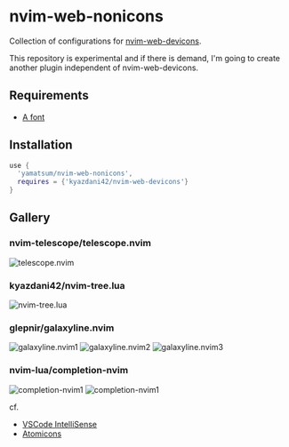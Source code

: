 # nvim-web-nonicons

Collection of configurations for [nvim-web-devicons](https://github.com/kyazdani42/nvim-web-devicons).

This repository is experimental and if there is demand, I'm going to create another plugin independent of nvim-web-devicons. 

## Requirements

- [A font](https://github.com/yamatsum/nonicons)

## Installation

```lua
use {
  'yamatsum/nvim-web-nonicons',
  requires = {'kyazdani42/nvim-web-devicons'}
}
```

## Gallery
### nvim-telescope/telescope.nvim
![telescope.nvim](https://user-images.githubusercontent.com/42740055/110775102-dfbd4200-82a1-11eb-9393-64240026c761.png)

### kyazdani42/nvim-tree.lua
![nvim-tree.lua](https://user-images.githubusercontent.com/42740055/110775095-df24ab80-82a1-11eb-9d96-9cfd32dc4388.png)

### glepnir/galaxyline.nvim
![galaxyline.nvim1](https://user-images.githubusercontent.com/42740055/110775089-dd5ae800-82a1-11eb-9d95-f9b43a6b616e.png)
![galaxyline.nvim2](https://user-images.githubusercontent.com/42740055/110775090-ddf37e80-82a1-11eb-9b52-75bcd3f9f568.png)
![galaxyline.nvim3](https://user-images.githubusercontent.com/42740055/110775093-de8c1500-82a1-11eb-81ad-321c377aab27.png)

### nvim-lua/completion-nvim
![completion-nvim1](https://user-images.githubusercontent.com/42740055/110829794-dcdf4300-82db-11eb-9650-d905ab468633.png)
![completion-nvim1](https://user-images.githubusercontent.com/42740055/110829801-dea90680-82db-11eb-890d-6aa6381c53d1.png)

 cf.
 - [VSCode IntelliSense](https://code.visualstudio.com/docs/editor/intellisense)
 - [Atomicons](https://github.com/atom/atom/pull/14657)

